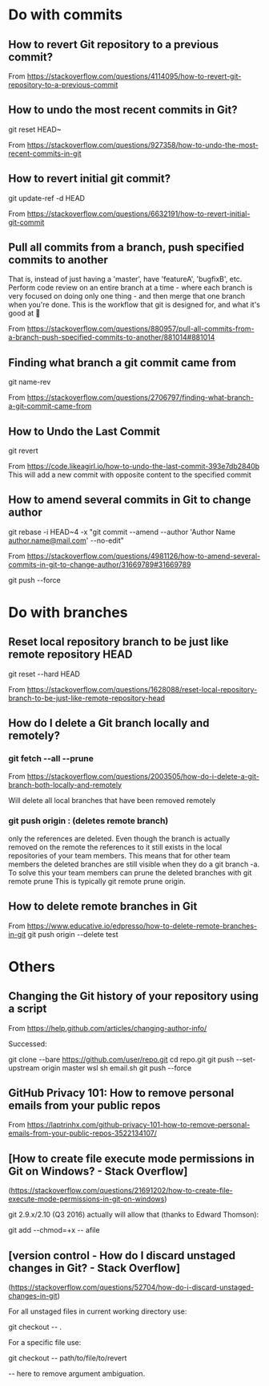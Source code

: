# Do with commits

## How to revert Git repository to a previous commit?

From <https://stackoverflow.com/questions/4114095/how-to-revert-git-repository-to-a-previous-commit> 


## How to undo the most recent commits in Git?

git reset HEAD~

From <https://stackoverflow.com/questions/927358/how-to-undo-the-most-recent-commits-in-git> 


## How to revert initial git commit?

git update-ref -d HEAD

From <https://stackoverflow.com/questions/6632191/how-to-revert-initial-git-commit> 



## Pull all commits from a branch, push specified commits to another

That is, instead of just having a 'master', have 'featureA', 'bugfixB', etc. Perform code review on an entire branch at a time - where each branch is very focused on doing only one thing - and then merge that one branch when you're done. This is the workflow that git is designed for, and what it's good at :slightly_smiling_face:

From <https://stackoverflow.com/questions/880957/pull-all-commits-from-a-branch-push-specified-commits-to-another/881014#881014> 



## Finding what branch a git commit came from

git name-rev <SHA>

From <https://stackoverflow.com/questions/2706797/finding-what-branch-a-git-commit-came-from> 


## How to Undo the Last Commit

git revert <commit hash>

From <https://code.likeagirl.io/how-to-undo-the-last-commit-393e7db2840b> 
	This will add a new commit with opposite content to the specified commit

## How to amend several commits in Git to change author

git rebase -i HEAD~4 -x "git commit --amend --author 'Author Name <author.name@mail.com>' --no-edit"

From <https://stackoverflow.com/questions/4981126/how-to-amend-several-commits-in-git-to-change-author/31669789#31669789> 

git push --force







# Do with branches

## Reset local repository branch to be just like remote repository HEAD

git reset --hard HEAD

From <https://stackoverflow.com/questions/1628088/reset-local-repository-branch-to-be-just-like-remote-repository-head> 


## How do I delete a Git branch locally and remotely?

### git fetch --all --prune

From <https://stackoverflow.com/questions/2003505/how-do-i-delete-a-git-branch-both-locally-and-remotely> 

Will delete all local branches that have been removed remotely

### git push origin :<branchname> (deletes remote branch)
only the references are deleted. Even though the branch is actually removed on the remote the references to it still exists in the local repositories of your team members. This means that for other team members the deleted branches are still visible when they do a git branch -a.
To solve this your team members can prune the deleted branches with
git remote prune <repository>
This is typically git remote prune origin.



## How to delete remote branches in Git

From <https://www.educative.io/edpresso/how-to-delete-remote-branches-in-git> 
git push origin --delete test


# Others

## Changing the Git history of your repository using a script

From <https://help.github.com/articles/changing-author-info/> 

Successed:

git clone --bare https://github.com/user/repo.git
cd repo.git
git push --set-upstream origin master
wsl sh email.sh
git push --force


## GitHub Privacy 101: How to remove personal emails from your public repos

From <https://laptrinhx.com/github-privacy-101-how-to-remove-personal-emails-from-your-public-repos-3522134107/> 


## [How to create file execute mode permissions in Git on Windows? - Stack Overflow]

(https://stackoverflow.com/questions/21691202/how-to-create-file-execute-mode-permissions-in-git-on-windows)

git 2.9.x/2.10 (Q3 2016) actually will allow that (thanks to Edward Thomson):

git add --chmod=+x -- afile


## [version control - How do I discard unstaged changes in Git? - Stack Overflow]

(https://stackoverflow.com/questions/52704/how-do-i-discard-unstaged-changes-in-git)

For all unstaged files in current working directory use:

git checkout -- .

For a specific file use:

git checkout -- path/to/file/to/revert

-- here to remove argument ambiguation.